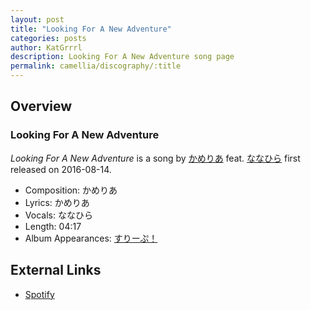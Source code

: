 ```yaml
---
layout: post
title: "Looking For A New Adventure"
categories: posts
author: KatGrrrl
description: Looking For A New Adventure song page
permalink: camellia/discography/:title
---
```


## Overview

### Looking For A New Adventure

*Looking For A New Adventure* is a song by [かめりあ](<{% link postsWiki/_posts/2023-12-10-camellia.md %}>) feat. [ななひら](#) first released on 2016-08-14.

* Composition: かめりあ
* Lyrics: かめりあ
* Vocals: ななひら
* Length: 04:17
* Album Appearances: [すりーぷ！](<{% link postsInclude/_posts/camellia/albums/Sleep/2023-12-18-Sleep.md %}>)

## External Links

* [Spotify](https://open.spotify.com/track/5ULeRKZrMVPFynZFC2VSdM?si=49290f43b9cb4ef3)
